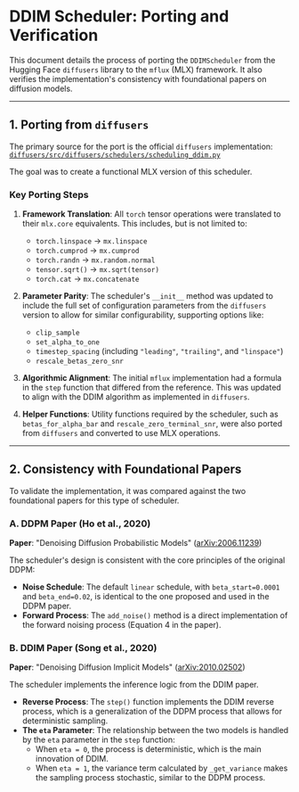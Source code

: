 # DDIM Scheduler: Porting and Verification

This document details the process of porting the `DDIMScheduler` from the Hugging Face `diffusers` library to the `mflux` (MLX) framework. It also verifies the implementation's consistency with foundational papers on diffusion models.

---

## 1. Porting from `diffusers`

The primary source for the port is the official `diffusers` implementation:
[`diffusers/src/diffusers/schedulers/scheduling_ddim.py`](https://github.com/huggingface/diffusers/blob/main/src/diffusers/schedulers/scheduling_ddim.py)

The goal was to create a functional MLX version of this scheduler.

### Key Porting Steps

1.  **Framework Translation**: All `torch` tensor operations were translated to their `mlx.core` equivalents. This includes, but is not limited to:
    *   `torch.linspace` -> `mx.linspace`
    *   `torch.cumprod` -> `mx.cumprod`
    *   `torch.randn` -> `mx.random.normal`
    *   `tensor.sqrt()` -> `mx.sqrt(tensor)`
    *   `torch.cat` -> `mx.concatenate`

2.  **Parameter Parity**: The scheduler's `__init__` method was updated to include the full set of configuration parameters from the `diffusers` version to allow for similar configurability, supporting options like:
    *   `clip_sample`
    *   `set_alpha_to_one`
    *   `timestep_spacing` (including `"leading"`, `"trailing"`, and `"linspace"`)
    *   `rescale_betas_zero_snr`

3.  **Algorithmic Alignment**: The initial `mflux` implementation had a formula in the `step` function that differed from the reference. This was updated to align with the DDIM algorithm as implemented in `diffusers`.

4.  **Helper Functions**: Utility functions required by the scheduler, such as `betas_for_alpha_bar` and `rescale_zero_terminal_snr`, were also ported from `diffusers` and converted to use MLX operations.

---

## 2. Consistency with Foundational Papers

To validate the implementation, it was compared against the two foundational papers for this type of scheduler.

### A. DDPM Paper (Ho et al., 2020)

**Paper**: "Denoising Diffusion Probabilistic Models" ([arXiv:2006.11239](https://arxiv.org/abs/2006.11239))

The scheduler's design is consistent with the core principles of the original DDPM:

*   **Noise Schedule**: The default `linear` schedule, with `beta_start=0.0001` and `beta_end=0.02`, is identical to the one proposed and used in the DDPM paper.
*   **Forward Process**: The `add_noise()` method is a direct implementation of the forward noising process (Equation 4 in the paper).

### B. DDIM Paper (Song et al., 2020)

**Paper**: "Denoising Diffusion Implicit Models" ([arXiv:2010.02502](https://arxiv.org/abs/2010.02502))

The scheduler implements the inference logic from the DDIM paper.

*   **Reverse Process**: The `step()` function implements the DDIM reverse process, which is a generalization of the DDPM process that allows for deterministic sampling.
*   **The `eta` Parameter**: The relationship between the two models is handled by the `eta` parameter in the `step` function:
    *   When `eta = 0`, the process is deterministic, which is the main innovation of DDIM.
    *   When `eta = 1`, the variance term calculated by `_get_variance` makes the sampling process stochastic, similar to the DDPM process.